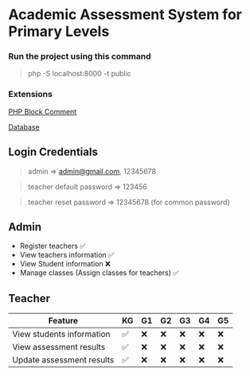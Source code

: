 # Academic Assessment System for Primary Levels

### **Run** the project using this command

> php -S localhost:8000 -t public

### Extensions

[PHP Block Comment](https://marketplace.visualstudio.com/items?itemName=imoca.php-doc-comment-vscode-plugin)

[Database](/core/db/academic-assessment-system.sql)

## Login Credentials

> admin =>
> admin@gmail.com,
> 12345678

> teacher default password => 123456

> teacher reset password => 12345678 (for common password)

## Admin

- Register teachers ✅
- View teachers information ✅
- View Student information ❌
- Manage classes (Assign classes for teachers) ✅

## Teacher

| Feature                   | KG  | G1  | G2  | G3  | G4  | G5  |
| ------------------------- | --- | --- | --- | --- | --- | --- |
| View students information | ✅  | ❌  | ❌  | ❌  | ❌  | ❌  |
| View assessment results   | ✅  | ❌  | ❌  | ❌  | ❌  | ❌  |
| Update assessment results | ✅  | ❌  | ❌  | ❌  | ❌  | ❌  |
